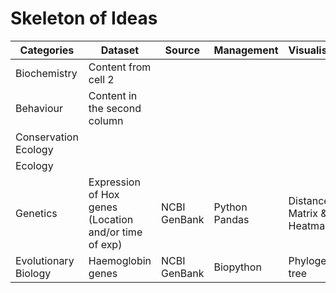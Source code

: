 # Skeleton of Ideas

Categories | Dataset | Source | Management | Visualisation | Analysis | Checklist |
------------ | ------------- | ------------- | ------------- | ------------- | -------------| ------------- |
Biochemistry | Content from cell 2
Behaviour | Content in the second column
Conservation Ecology |
Ecology |
Genetics | Expression of Hox genes (Location and/or time of exp) | NCBI GenBank | Python Pandas | Distance Matrix & Heatmap | CLuster Analysis |
Evolutionary Biology | Haemoglobin genes | NCBI GenBank | Biopython | Phylogenetic tree | 

